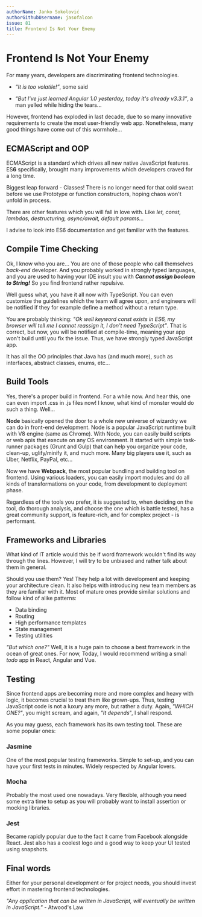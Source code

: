 ```yaml
---
authorName: Janko Sokolović
authorGithubUsername: jasofalcon
issue: 81
title: Frontend Is Not Your Enemy
---
```

# Frontend Is Not Your Enemy

For many years, developers are discriminating frontend technologies.

* _“It is too volatile!”_, some said

* _“But I've just learned Angular 1.0 yesterday, today it's already v3.3.1”_, a man yelled while hiding the tears...

However, frontend has exploded in last decade, due to so many innovative requirements to create the most user-friendly web app.
Nonetheless, many good things have come out of this wormhole...

## ECMAScript and OOP

ECMAScript is a standard which drives all new native JavaScript features. ES**6** specifically, brought many improvements which developers craved for a long time.

Biggest leap forward - Classes! There is no longer need for that cold sweat before we use Prototype or function constructors, hoping chaos won't unfold in process.

There are other features which you will fall in love with. Like _let, const, lambdas, destructuring, async/await, default params..._

I advise to look into ES6 documentation and get familiar with the features.

## Compile Time Checking

Ok, I know who you are... You are one of those people who call themselves _back-end_ developer. And you probably worked in strongly typed languages, and you are used to having your IDE insult you with **_Cannot assign boolean to String!_** So you find frontend rather repulsive.

Well guess what, you have it all now with TypeScript. You can even customize the guidelines which the team will agree upon, and engineers will be notified if they for example define a method without a return type.

You are probably thinking: _"Ok well keyword const exists in ES6, my browser will tell me I cannot reassign it, I don't need TypeScript"_. That is correct, but now, you will be notified at compile-time, meaning your app won't build until you fix the issue. Thus, we have strongly typed JavaScript app.

It has all the OO principles that Java has (and much more), such as interfaces, abstract classes, enums, etc...

## Build Tools

Yes, there's a proper build in frontend. For a while now. And hear this, one can even import .css in .js files now! I know, what kind of monster would do such a thing. Well...

**Node** basically opened the door to a whole new universe of wizardry we can do in front-end development. Node is a popular JavaScript runtime built with V8 engine (same as Chrome). With Node, you can easily build scripts or web apis that execute on any OS environment. It started with simple task-runner packages (Grunt and Gulp) that can help you organize your code, clean-up, uglify/minify it, and much more. Many big players use it, such as Uber, Netflix, PayPal, etc...

Now we have **Webpack**, the most popular bundling and building tool on frontend. Using various loaders, you can easily import modules and do all kinds of transformations on your code, from development to deployment phase.

Regardless of the tools you prefer, it is suggested to, when deciding on the tool, do thorough analysis, and choose the one which is battle tested, has a great community support, is feature-rich, and for complex project - is performant.

## Frameworks and Libraries

What kind of IT article would this be if word framework wouldn't find its way through the lines. However, I will try to be unbiased and rather talk about them in general.

Should you use them? Yes! They help a lot with development and keeping your architecture clean. It also helps with introducing new team members as they are familiar with it.
Most of mature ones provide similar solutions and follow kind of alike patterns:

* Data binding
* Routing
* High performance templates
* State management
* Testing utilities

_"But which one?"_ Well, it is a huge pain to choose a best framework in the ocean of great ones. For now, Today, I would recommend writing a small _todo_ app in React, Angular and Vue.

## Testing

Since frontend apps are becoming more and more complex and heavy with logic, it becomes crucial to treat them like grown-ups. Thus, testing JavaScript code is not a luxury any more, but rather a duty.
Again, _"WHICH ONE?"_, you might scream, and again, _"It depends_", I shall respond.

As you may guess, each framework has its own testing tool.
These are some popular ones:

### Jasmine

One of the most popular testing frameworks. Simple to set-up, and you can have your first tests in minutes. Widely respected by Angular lovers.

### Mocha

Probably the most used one nowadays. Very flexible, although you need some extra time to setup as you will probably want to install assertion or mocking libraries.

### Jest

Became rapidly popular due to the fact it came from Facebook alongside React. Jest also has a coolest logo and a good way to keep your UI tested using snapshots.

## Final words

Either for your personal development or for project needs, you should invest effort in mastering frontend technologies.

_"Any application that can be written in JavaScript, will eventually be written in JavaScript."_ - Atwood's Law
